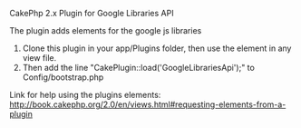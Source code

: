 CakePhp 2.x Plugin for Google Libraries API

The plugin adds elements for the google js libraries

1. Clone this plugin in your app/Plugins folder, then use the element
in any view file.
2. Then add the line "CakePlugin::load('GoogleLibrariesApi');" to Config/bootstrap.php

Link for help using the plugins elements:
http://book.cakephp.org/2.0/en/views.html#requesting-elements-from-a-plugin
